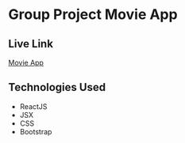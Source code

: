 
# Group Project Movie App

## Live Link
[Movie App](https://redux-tuwaiq.github.io/Project_MovieApp_React/)

## Technologies Used
- ReactJS
- JSX 
- CSS
- Bootstrap 
